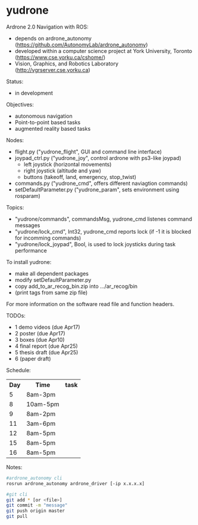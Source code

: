 yudrone
=======

Ardrone 2.0 Navigation with ROS:
* depends on ardrone_autonomy (https://github.com/AutonomyLab/ardrone_autonomy)
* developed within a computer science project at York University, Toronto (https://www.cse.yorku.ca/cshome/)
* Vision, Graphics, and Robotics Laboratory (http://vgrserver.cse.yorku.ca)

Status:
* in development

Objectives:
* autonomous navigation
* Point-to-point based tasks
* augmented reality based tasks

Nodes:
* flight.py ("yudrone_flight", GUI and command line interface)
* joypad_ctrl.py ("yudrone_joy", control ardrone with ps3-like joypad)
  * left joystick (horizontal movements)
  * right joystick (altitude and yaw)
  * buttons (takeoff, land, emergency, stop_twist)
* commands.py ("yudrone_cmd", offers different naviagtion commands)
* setDefaultParameter.py ("yudrone_param", sets environment using rosparam)

Topics:
* "yudrone/commands", commandsMsg, yudrone_cmd listenes command messages
* "yudrone/lock_cmd", Int32, yudrone_cmd reports lock (if -1 it is blocked for incomming commands)
* "yudrone/lock_joypad", Bool, is used to lock joysticks during task performance

To install yudrone:
* make all dependent packages
* modify setDefaultParameter.py
* copy add_to_ar_recog_bin.zip into .../ar_recog/bin
* (print tags from same zip file)

For more information on the software read file and function headers.

TODOs:
* 1 demo videos   (due Apr17)
* 2 poster        (due Apr17)
* 3 boxes         (due Apr10)
* 4 final report  (due Apr25)
* 5 thesis draft  (due Apr25)
* 6 (paper draft)

Schedule:
<table>
  <tr>
    <th>Day</th>
    <th>Time</th>
    <th>task</th>
  </tr>
  <tr>
    <td>5</td>
    <td>8am-3pm</td>
    <td></td>
  </tr>
  <tr>
    <td>8</td>
    <td>10am-5pm</td>
    <td></td>
  </tr>
  <tr>
    <td>9</td>
    <td>8am-2pm</td>
    <td></td>
  </tr>
  <tr>
    <td>11</td>
    <td>3am-6pm</td>
    <td></td>
  </tr>
  <tr>
    <td>12</td>
    <td>8am-5pm</td>
    <td></td>
  </tr>
  <tr>
    <td>15</td>
    <td>8am-5pm</td>
    <td></td>
  </tr>
  <tr>
    <td>16</td>
    <td>8am-5pm</td>
    <td></td>
  </tr>
</table>

Notes:
```sh
#ardrone_autonomy cli
rosrun ardrone_autonomy ardrone_driver [-ip x.x.x.x]

#git cli
git add * [or <file>]
git commit -m "message"
git push origin master
git pull
```
